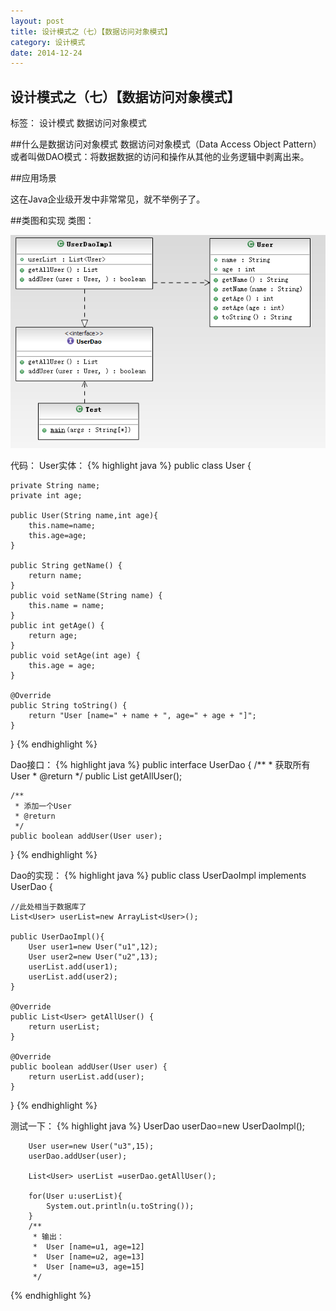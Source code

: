 ```yaml
---
layout: post
title: 设计模式之（七）【数据访问对象模式】
category: 设计模式
date: 2014-12-24
---
```


##  设计模式之（七）【数据访问对象模式】

标签： 设计模式 数据访问对象模式

##什么是数据访问对象模式
数据访问对象模式（Data Access Object Pattern）或者叫做DAO模式：将数据数据的访问和操作从其他的业务逻辑中剥离出来。

<!-- more -->

##应用场景
>
这在Java企业级开发中非常常见，就不举例子了。

##类图和实现
类图：

![数据访问对象模式](/res/img/blogimg/DAO.png)

代码：
User实体：
{% highlight java %}
public class User {

	private String name;
	private int age;

	public User(String name,int age){
		this.name=name;
		this.age=age;
	}

	public String getName() {
		return name;
	}
	public void setName(String name) {
		this.name = name;
	}
	public int getAge() {
		return age;
	}
	public void setAge(int age) {
		this.age = age;
	}

	@Override
	public String toString() {
		return "User [name=" + name + ", age=" + age + "]";
	}
}
{% endhighlight %}

Dao接口：
{% highlight java %}
public interface UserDao {
	/**
	 * 获取所有User
	 * @return
	 */
	public List<User> getAllUser();

	/**
	 * 添加一个User
	 * @return
	 */
	public boolean addUser(User user);


}
{% endhighlight %}

Dao的实现：
{% highlight java %}
public class UserDaoImpl implements UserDao {

	//此处相当于数据库了
	List<User> userList=new ArrayList<User>();

	public UserDaoImpl(){
		User user1=new User("u1",12);
		User user2=new User("u2",13);
		userList.add(user1);
		userList.add(user2);
	}

	@Override
	public List<User> getAllUser() {
		return userList;
	}

	@Override
	public boolean addUser(User user) {
		return userList.add(user);
	}

}
{% endhighlight %}

测试一下：
{% highlight java %}
		UserDao userDao=new UserDaoImpl();

		User user=new User("u3",15);
		userDao.addUser(user);

		List<User> userList =userDao.getAllUser();

		for(User u:userList){
			System.out.println(u.toString());
		}
		/**
		 * 输出：
		 * 	User [name=u1, age=12]
		 *  User [name=u2, age=13]
		 *	User [name=u3, age=15]
		 */
{% endhighlight %}
